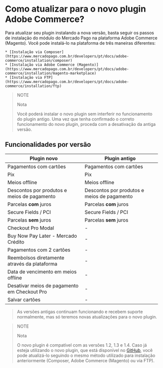# Como atualizar para o novo plugin Adobe Commerce?

Para atualizar seu plugin instalando a nova versão, basta seguir os passos de instalação do módulo do Mercado Pago na plataforma Adobe Commerce (Magento). Você pode instalá-lo na plataforma de três maneiras diferentes:

    * [Instalação via Composer](https://www.mercadopago.com.br/developers/pt/docs/adobe-commerce/installation/composer)
    * [Instalação via Adobe Commerce (Magento)](https://www.mercadopago.com.br/developers/pt/docs/adobe-commerce/installation/magento-marketplace)
    * [Instalação via FTP](https://www.mercadopago.com.br/developers/pt/docs/adobe-commerce/installation/ftp)

> NOTE
>
> Nota
>
> Você poderá instalar o novo plugin sem interferir no funcionamento do plugin antigo. Uma vez que tenha confirmado o correto funcionamento do novo plugin, proceda com a desativação da antiga versão. 


## Funcionalidades por versão
| Plugin novo                            | Plugin antigo                         |
|----------------------------------------|--------------------------------------|
| Pagamentos com cartões                 | Pagamentos com cartões                |
| Pix                                    | Pix                                  |
| Meios offline                          | Meios offline                         |
| Descontos por produtos e meios de pagamento | Descontos por produtos e meios de pagamento |
| Parcelas **com** juros                     | Parcelas **com** juros                    |
| Secure Fields / PCI                    | Secure Fields / PCI                   |
| Parcelas **sem** juros                     | Parcelas **sem** juros                    |
| Checkout Pro Modal                          | -                                    |
| Buy Now Pay Later - Mercado Crédito      | -                                    |
| Pagamentos com 2 cartões               | -                                    |
| Reembolsos diretamente através da plataforma | -                                    |
| Data de vencimento em meios offline    | -                                    |
| Desativar meios de pagamento em Checkout Pro | -                                    |
| Salvar cartões                         | -                                    |

> As versões antigas continuam funcionando e recebem suporte normalmente, mas só teremos novas atualizações para o novo plugin.

> NOTE
>
> Nota
>
> O novo plugin é compatível com as versões 1.2, 1.3 e 1.4. Caso já esteja utilizando o novo plugin, que está disponível no [GitHub](https://github.com/mercadopago/adb-payment), você pode atualizá-lo seguindo o mesmo método utilizado para instalação anteriormente (Composer, Adobe Commerce (Magento) ou via FTP).
